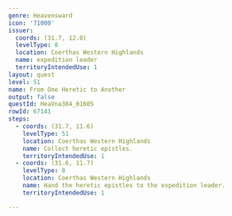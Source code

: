 ```yaml
---
genre: Heavensward
icon: '71000'
issuer:
  coords: (31.7, 12.0)
  levelType: 8
  location: Coerthas Western Highlands
  name: expedition leader
  territoryIntendedUse: 1
layout: quest
level: 51
name: From One Heretic to Another
output: false
questId: HeaVna304_01605
rowId: 67141
steps:
  - coords: (31.7, 11.6)
    levelType: 51
    location: Coerthas Western Highlands
    name: Collect heretic epistles.
    territoryIntendedUse: 1
  - coords: (31.6, 11.7)
    levelType: 8
    location: Coerthas Western Highlands
    name: Hand the heretic epistles to the expedition leader.
    territoryIntendedUse: 1

---
```

